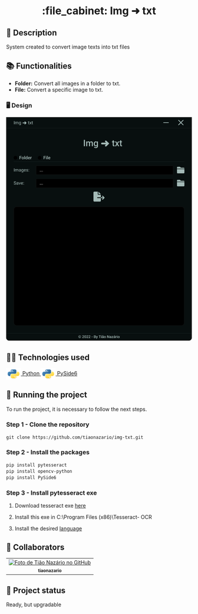 <h1 align="center">:file_cabinet: Img ➜ txt</h1>

## :memo: Description

System created to convert image texts into txt files

## :books: Functionalities

- **Folder:** Convert all images in a folder to txt.
- **File:** Convert a specific image to txt.

### 🖥 Design

![Design](img/design/main_window.svg)

## 👨‍💻 Technologies used

<a href="https://www.python.org">
  <img align="center" alt="Python" height="30" width="40" src="https://raw.githubusercontent.com/devicons/devicon/master/icons/python/python-original.svg">
  <span>Python</span>
</a>

<a href="https://pypi.org/project/PySide6/">
  <img align="center" alt="Python" height="30" width="40" src="https://raw.githubusercontent.com/devicons/devicon/master/icons/python/python-original.svg">
  <span>PySide6</span>
</a>
 
## :rocket: Running the project
 
To run the project, it is necessary to follow the next steps.
  
### Step 1 - Clone the repository

```git
git clone https://github.com/tiaonazario/img-txt.git
```
 
### Step 2 - Install the packages

```powershell
pip install pytesseract
pip install opencv-python
pip install PySide6
```

### Step 3 - Install pytesseract exe

1. Download tesseract exe [here](https://github.com/UB-Mannheim/tesseract/wiki)

2. Install this exe in C:\Program Files (x86)\Tesseract- OCR

3. Install the desired [language](https://github.com/tesseract-ocr/tessdata)

## :handshake: Collaborators

<table>
  <tr>
    <td align="center">
      <a href="http://github.com/tiaonazario">
        <img src="https://avatars.githubusercontent.com/u/40603243?v=4" width="100px;" alt="Foto de Tião Nazário no GitHub"/><br>
        <sub>
          <b>tiaonazario</b>
        </sub>
      </a>
    </td>
  </tr>
</table>

## :dart: Project status

Ready, but upgradable
